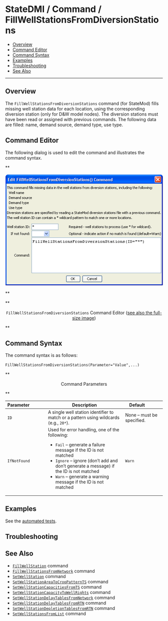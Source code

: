 # StateDMI / Command / FillWellStationsFromDiversionStations #

* [Overview](#overview)
* [Command Editor](#command-editor)
* [Command Syntax](#command-syntax)
* [Examples](#examples)
* [Troubleshooting](#troubleshooting)
* [See Also](#see-also)

-------------------------

## Overview ##

The `FillWellStationsFromDiversionStations` command (for StateMod)
fills missing well station data for each location,
using the corresponding diversion station (only for D&W model nodes).
The diversion stations must have been read or assigned with previous commands.
The following data are filled:  name, demand source, demand type, use type.

## Command Editor ##

The following dialog is used to edit the command and illustrates the command syntax.

**<p style="text-align: center;">
![FillWellStationsFromDiversionStations](FillWellStationsFromDiversionStations.png)
</p>**

**<p style="text-align: center;">
`FillWellStationsFromDiversionStations` Command Editor (<a href="../FillWellStationsFromDiversionStations.png">see also the full-size image</a>)
</p>**

## Command Syntax ##

The command syntax is as follows:

```text
FillWellStationsFromDiversionStations(Parameter="Value",...)
```
**<p style="text-align: center;">
Command Parameters
</p>**

| **Parameter**&nbsp;&nbsp;&nbsp;&nbsp;&nbsp;&nbsp;&nbsp;&nbsp;&nbsp;&nbsp;&nbsp;&nbsp; | **Description** | **Default**&nbsp;&nbsp;&nbsp;&nbsp;&nbsp;&nbsp;&nbsp;&nbsp;&nbsp;&nbsp; |
| --------------|-----------------|----------------- |
| `ID` | A single well station identifier to match or a pattern using wildcards (e.g., `20*`). | None – must be specified. |
| `IfNotFound` | Used for error handling, one of the following:<ul><li>`Fail` – generate a failure message if the ID is not matched</li><li>`Ignore` – ignore (don’t add and don’t generate a message) if the ID is not matched</li><li>`Warn` – generate a warning message if the ID is not matched</li></ul> | `Warn` |

## Examples ##

See the [automated tests](https://github.com/OpenCDSS/cdss-app-statedmi-test/tree/master/test/regression/commands/FillWellStationsFromDiversionStations).

## Troubleshooting ##

## See Also ##

* [`FillWellStation`](../FillWellStation/FillWellStation.md) command
* [`FillWellStationsFromNetwork`](../FillWellStationsFromNetwork/FillWellStationsFromNetwork.md) command
* [`SetWellStation`](../SetWellStation/SetWellStation.md) command
* [`SetWellStationAreaToCropPatternTS`](../SetWellStationAreaToCropPatternTS/SetWellStationAreaToCropPatternTS.md) command
* [`SetWellStationCapacitiesFromTS`](../SetWellStationCapacitiesFromTS/SetWellStationCapacitiesFromTS.md) command
* [`SetWellStationCapacityToWellRights`](../SetWellStationCapacityToWellRights/SetWellStationCapacityToWellRights.md) command
* [`SetWellStationDelayTablesFromNetwork`](../SetWellStationDelayTablesFromNetwork/SetWellStationDelayTablesFromNetwork.md) command
* [`SetWellStationDelayTablesFromRTN`](../SetWellStationDelayTablesFromRTN/SetWellStationDelayTablesFromRTN.md) command
* [`SetWellStationDepletionTablesFromRTN`](../SetWellStationDepletionTablesFromRTN/SetWellStationDepletionTablesFromRTN.md) command
* [`SetWellStationsFromList`](../SetWellStationsFromList/SetWellStationsFromList.md) command
